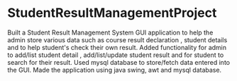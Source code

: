 # StudentResultManagementProject
Built a Student Result Management System GUI application to help the admin store various data such as course result declaration , student details and to help student's check their own result. 
Added functionality for admin to add/list student detail , add/list/update student result and for student to search for their result. 
Used mysql database to store/fetch data entered into the GUI. 
Made the application using java swing, awt and mysql database.
